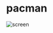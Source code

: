 # pacman

![screen](https://github.com/silvaRaphael/bigapp/blob/main/assets/images/pacman-game.jpg?raw=true|width=380px)

